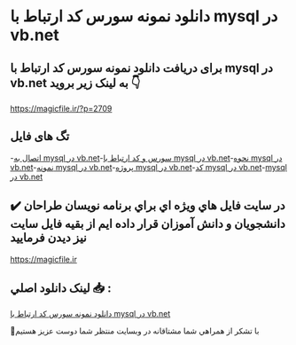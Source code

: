 # دانلود نمونه سورس کد ارتباط با mysql در vb.net

## برای دریافت دانلود نمونه سورس کد ارتباط با mysql در vb.net به لینک زیر بروید 👇

https://magicfile.ir/?p=2709

## تگ های فایل

-[اتصال به mysql در vb.net](https://magicfile.ir/product/%d9%86%d9%85%d9%88%d9%86%d9%87-%d8%b3%d9%88%d8%b1%d8%b3-%d9%88-%da%a9%d8%af-%d8%a7%d8%b1%d8%aa%d8%a8%d8%a7%d8%b7-%d8%a8%d8%a7-mysql-%d8%af%d8%b1-vbnet/)-[سورس و کد ارتباط با mysql در vb.net](https://magicfile.ir/product/%d9%86%d9%85%d9%88%d9%86%d9%87-%d8%b3%d9%88%d8%b1%d8%b3-%d9%88-%da%a9%d8%af-%d8%a7%d8%b1%d8%aa%d8%a8%d8%a7%d8%b7-%d8%a8%d8%a7-mysql-%d8%af%d8%b1-vbnet/)-[نحوه mysql در vb.net](https://magicfile.ir/product/%d9%86%d9%85%d9%88%d9%86%d9%87-%d8%b3%d9%88%d8%b1%d8%b3-%d9%88-%da%a9%d8%af-%d8%a7%d8%b1%d8%aa%d8%a8%d8%a7%d8%b7-%d8%a8%d8%a7-mysql-%d8%af%d8%b1-vbnet/)-[نمونه mysql در vb.net](https://magicfile.ir/product/%d9%86%d9%85%d9%88%d9%86%d9%87-%d8%b3%d9%88%d8%b1%d8%b3-%d9%88-%da%a9%d8%af-%d8%a7%d8%b1%d8%aa%d8%a8%d8%a7%d8%b7-%d8%a8%d8%a7-mysql-%d8%af%d8%b1-vbnet/)-[پروژه mysql در vb.net](https://magicfile.ir/product/%d9%86%d9%85%d9%88%d9%86%d9%87-%d8%b3%d9%88%d8%b1%d8%b3-%d9%88-%da%a9%d8%af-%d8%a7%d8%b1%d8%aa%d8%a8%d8%a7%d8%b7-%d8%a8%d8%a7-mysql-%d8%af%d8%b1-vbnet/)-[کد mysql در vb.net](https://magicfile.ir/product/%d9%86%d9%85%d9%88%d9%86%d9%87-%d8%b3%d9%88%d8%b1%d8%b3-%d9%88-%da%a9%d8%af-%d8%a7%d8%b1%d8%aa%d8%a8%d8%a7%d8%b7-%d8%a8%d8%a7-mysql-%d8%af%d8%b1-vbnet/)-[mysql در vb.net](https://magicfile.ir/product/%d9%86%d9%85%d9%88%d9%86%d9%87-%d8%b3%d9%88%d8%b1%d8%b3-%d9%88-%da%a9%d8%af-%d8%a7%d8%b1%d8%aa%d8%a8%d8%a7%d8%b7-%d8%a8%d8%a7-mysql-%d8%af%d8%b1-vbnet/)

## ✔️ در سايت فايل هاي ويژه اي براي برنامه نويسان طراحان دانشجويان و دانش آموزان قرار داده ايم از بقيه فايل سايت نيز ديدن فرماييد

https://magicfile.ir


## لينک دانلود اصلي 📥 :

[دانلود نمونه سورس کد ارتباط با mysql در vb.net](https://magicfile.ir/product/%d9%86%d9%85%d9%88%d9%86%d9%87-%d8%b3%d9%88%d8%b1%d8%b3-%d9%88-%da%a9%d8%af-%d8%a7%d8%b1%d8%aa%d8%a8%d8%a7%d8%b7-%d8%a8%d8%a7-mysql-%d8%af%d8%b1-vbnet/) 


🙏با تشکر از همراهي شما مشتاقانه در وبسایت منتظر شما دوست عزیز هستیم

